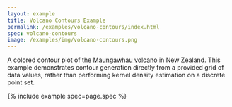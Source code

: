 ```yaml
---
layout: example
title: Volcano Contours Example
permalink: /examples/volcano-contours/index.html
spec: volcano-contours
image: /examples/img/volcano-contours.png
---
```


A colored contour plot of the [Maungawhau volcano](https://en.wikipedia.org/wiki/Maungawhau) in New Zealand. This example demonstrates contour generation directly from a provided grid of data values, rather than performing kernel density estimation on a discrete point set.

{% include example spec=page.spec %}
